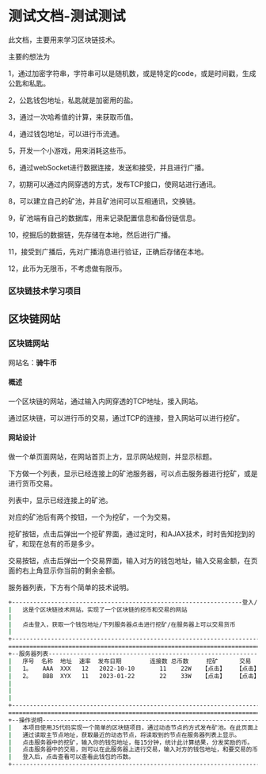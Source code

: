 # 测试文档-测试测试

此文档，主要用来学习区块链技术。

主要的想法为

1，通过加密字符串，字符串可以是随机数，或是特定的code，或是时间戳，生成公匙和私匙。

2，公匙钱包地址，私匙就是加密用的盐。

3，通过一次哈希值的计算，来获取币值。

4，通过钱包地址，可以进行币流通。

5，开发一个小游戏，用来消耗这些币。

6，通过webSocket进行数据连接，发送和接受，并且进行广播。

7，初期可以通过内网穿透的方式，发布TCP接口，使网站进行通讯。

8，可以建立自己的矿池，并且矿池间可以互相通讯，交换链。

9，矿池端有自己的数据库，用来记录配置信息和备份链信息。

10，挖掘后的数据链，先存储在本地，然后进行广播。

11，接受到广播后，先对广播消息进行验证，正确后存储在本地。

12，此币为无限币，不考虑做有限币。



### 区块链技术学习项目



## 区块链网站

### 区块链网站

网站名：**骑牛币**

#### 概述

一个区块链的网站，通过输入内网穿透的TCP地址，接入网站。

通过区块链，可以进行币的交易，通过TCP的连接，登入网站可以进行挖矿。

#### 网站设计

做一个单页面网站，在网站首页上方，显示网站规则，并显示标题。

下方做一个列表，显示已经连接上的矿池服务器，可以点击服务器进行挖矿，或是进行货币交易。

列表中，显示已经连接上的矿池。

对应的矿池后有两个按钮，一个为挖矿，一个为交易。

挖矿按钮，点击后弹出一个挖矿界面，通过定时，和AJAX技术，时时告知挖到的矿，和现在总有的币是多少。

交易按钮，点击后弹出一个交易界面，输入对方的钱包地址，输入交易金额，在页面的右上角显示你当前的剩余金额。

服务器列表，下方有个简单的技术说明。



~~~bash
+-----------------------------------------------------------------登入/查看---
|	这是个区块链技术网站，实现了一个区块链的挖币和交易的网站
|	
|	点击登入，获取一个钱包地址/下列服务器点击进行挖矿/在服务器上可以交易货币
|
+----------------------------------------------------------------------------
=============================================================================
+--服务器列表-----------------------------------------------------------------
|	序号	名称	地址	速率	发布日期		连接数	总币数		挖矿		交易
|	1。	 AAA  XXX	12	 2022-10-10	  	  11	22W	  【点击】	 【点击】
|	2。	 BBB  XYX	11	 2023-01-22	 	  22	33W	  【点击】	 【点击】		
|
|
|
+----------------------------------------------------------------------------
=============================================================================
+--操作说明-------------------------------------------------------------------
|	本项目使用JS代码实现一个简单的区块链项目，通过动态节点的方式发布矿池。在此页面上，
|	通过读取主节点地址，获取最近的动态节点，将读取到的节点在服务器列表上显示。
|	点击服务器中的挖矿，输入你的钱包地址，每15分钟，统计此计算结果，分发奖励的币。
|	点击服务器中的交易，则可以在此服务器上进行交易，输入对方的钱包地址，和要交易的币数
|   登入后，点击查看可以查看此钱包的币数。
+----------------------------------------------------------------------------




~~~


